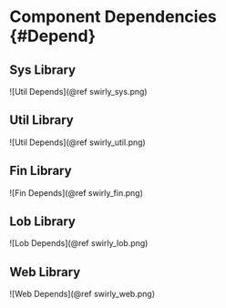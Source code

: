 Component Dependencies  {#Depend}
======================

Sys Library
-----------
![Util Depends](@ref swirly_sys.png)

Util Library
-----------
![Util Depends](@ref swirly_util.png)

Fin Library
-----------
![Fin Depends](@ref swirly_fin.png)

Lob Library
-----------
![Lob Depends](@ref swirly_lob.png)

Web Library
-----------
![Web Depends](@ref swirly_web.png)
